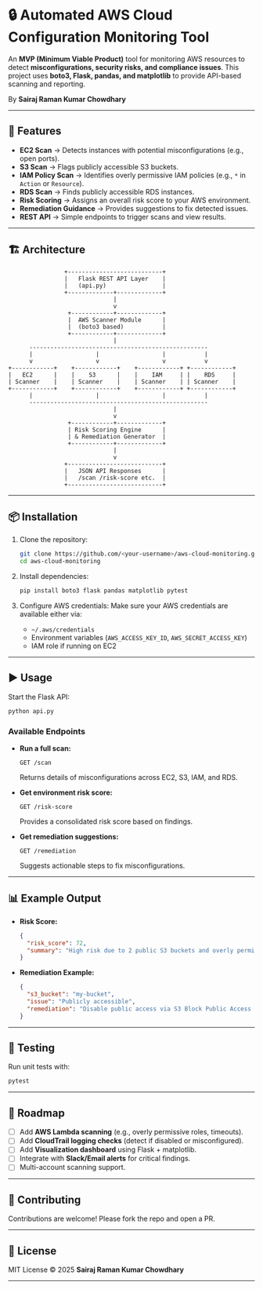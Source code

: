 # 🔒 Automated AWS Cloud Configuration Monitoring Tool

An **MVP (Minimum Viable Product)** tool for monitoring AWS resources to detect **misconfigurations, security risks, and compliance issues**.
This project uses **boto3, Flask, pandas, and matplotlib** to provide API-based scanning and reporting.

By **Sairaj Raman Kumar Chowdhary**

---

## 🚀 Features

* **EC2 Scan** → Detects instances with potential misconfigurations (e.g., open ports).
* **S3 Scan** → Flags publicly accessible S3 buckets.
* **IAM Policy Scan** → Identifies overly permissive IAM policies (e.g., `*` in `Action` or `Resource`).
* **RDS Scan** → Finds publicly accessible RDS instances.
* **Risk Scoring** → Assigns an overall risk score to your AWS environment.
* **Remediation Guidance** → Provides suggestions to fix detected issues.
* **REST API** → Simple endpoints to trigger scans and view results.

---

## 🏗️ Architecture

```text
                +---------------------------+
                |   Flask REST API Layer    |
                |   (api.py)                |
                +-------------+-------------+
                              |
                              v
                 +------------+-------------+
                 |  AWS Scanner Module      |
                 |  (boto3 based)           |
                 +------------+-------------+
                              |
      ---------------------------------------------------
      |                  |                  |           |
      v                  v                  v           v
+------------+    +------------+    +------------+ +------------+
|   EC2      |    |    S3      |    |    IAM     | |    RDS     |
| Scanner    |    | Scanner    |    | Scanner    | | Scanner    |
+------------+    +------------+    +------------+ +------------+
      |                  |                  |           |
      ---------------------------------------------------
                              |
                              v
                 +------------+-------------+
                 | Risk Scoring Engine      |
                 | & Remediation Generator  |
                 +------------+-------------+
                              |
                              v
                +---------------------------+
                |   JSON API Responses      |
                |   /scan /risk-score etc.  |
                +---------------------------+
```

---

## 📦 Installation

1. Clone the repository:

   ```bash
   git clone https://github.com/<your-username>/aws-cloud-monitoring.git
   cd aws-cloud-monitoring
   ```

2. Install dependencies:

   ```bash
   pip install boto3 flask pandas matplotlib pytest
   ```

3. Configure AWS credentials:
   Make sure your AWS credentials are available either via:

   * `~/.aws/credentials`
   * Environment variables (`AWS_ACCESS_KEY_ID`, `AWS_SECRET_ACCESS_KEY`)
   * IAM role if running on EC2

---

## ▶️ Usage

Start the Flask API:

```bash
python api.py
```

### Available Endpoints

* **Run a full scan:**

  ```
  GET /scan
  ```

  Returns details of misconfigurations across EC2, S3, IAM, and RDS.

* **Get environment risk score:**

  ```
  GET /risk-score
  ```

  Provides a consolidated risk score based on findings.

* **Get remediation suggestions:**

  ```
  GET /remediation
  ```

  Suggests actionable steps to fix misconfigurations.

---

## 📊 Example Output

* **Risk Score:**

  ```json
  {
    "risk_score": 72,
    "summary": "High risk due to 2 public S3 buckets and overly permissive IAM policy"
  }
  ```

* **Remediation Example:**

  ```json
  {
    "s3_bucket": "my-bucket",
    "issue": "Publicly accessible",
    "remediation": "Disable public access via S3 Block Public Access settings"
  }
  ```

---

## 🧪 Testing

Run unit tests with:

```bash
pytest
```

---

## 🌱 Roadmap

* [ ] Add **AWS Lambda scanning** (e.g., overly permissive roles, timeouts).
* [ ] Add **CloudTrail logging checks** (detect if disabled or misconfigured).
* [ ] Add **Visualization dashboard** using Flask + matplotlib.
* [ ] Integrate with **Slack/Email alerts** for critical findings.
* [ ] Multi-account scanning support.

---

## 🤝 Contributing

Contributions are welcome! Please fork the repo and open a PR.

---

## 📜 License

MIT License © 2025 **Sairaj Raman Kumar Chowdhary**

---
